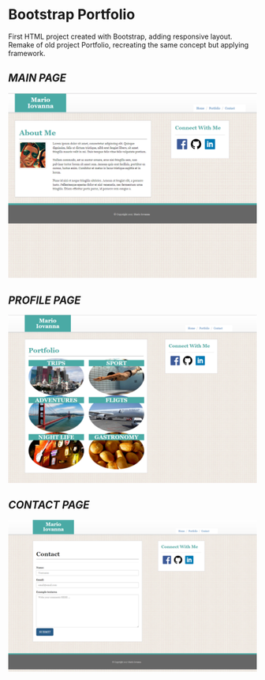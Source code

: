 # Bootstrap Portfolio

First HTML project created with Bootstrap, adding responsive layout. Remake of old project Portfolio, recreating the same concept but applying framework.



## *MAIN PAGE*

![alt text](https://github.com/marioiovanna/Bootstrap-Portfolio/blob/master/assets/images/home.png "Main")


## *PROFILE PAGE*

![alt text](https://github.com/marioiovanna/Bootstrap-Portfolio/blob/master/assets/images/pic.png "Port")


## *CONTACT PAGE*

![alt text](https://github.com/marioiovanna/Bootstrap-Portfolio/blob/master/assets/images/contact.png "Contact")

